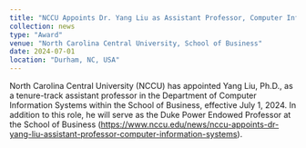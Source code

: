 ```yaml
---
title: "NCCU Appoints Dr. Yang Liu as Assistant Professor, Computer Information Systems "
collection: news
type: "Award"
venue: "North Carolina Central University, School of Business"
date: 2024-07-01
location: "Durham, NC, USA"
---
```

North Carolina Central University (NCCU) has appointed Yang Liu, Ph.D., as a tenure-track assistant professor in the Department of Computer Information Systems within the School of Business, effective July 1, 2024. In addition to this role, he will serve as the Duke Power Endowed Professor at the School of Business (https://www.nccu.edu/news/nccu-appoints-dr-yang-liu-assistant-professor-computer-information-systems). 
